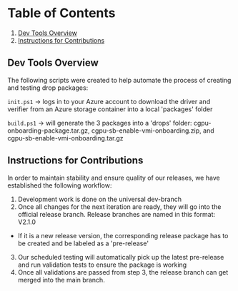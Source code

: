 # Table of Contents
1. [Dev Tools Overview](https://github.com/Azure-Confidential-Computing/PrivatePreview/tree/dev-branch/src/dev_tools#dev-tools-overview)
2. [Instructions for Contributions](https://github.com/Azure-Confidential-Computing/PrivatePreview/tree/dev-branch/src/dev_tools#instructions-for-contributions)

## Dev Tools Overview

The following scripts were created to help automate the process of creating and testing
drop packages:

`init.ps1` -> logs in to your Azure account to download the driver and verifier from an Azure storage container
into a local 'packages' folder

`build.ps1` -> will generate the 3 packages into a 'drops' folder: cgpu-onboarding-package.tar.gz, 
cgpu-sb-enable-vmi-onboarding.zip, and cgpu-sb-enable-vmi-onboarding.tar.gz

## Instructions for Contributions

In order to maintain stability and ensure quality of our releases, we have established the following workflow:
1. Development work is done on the universal dev-branch
2. Once all changes for the next iteration are ready, they will go into the official release branch. Release branches are named in this format: V2.1.0
- If it is a new release version, the corresponding release package has to be created and be labeled as a 'pre-release'
3. Our scheduled testing will automatically pick up the latest pre-release and run validation tests to ensure the package is working
4. Once all validations are passed from step 3, the release branch can get merged into the main branch.
